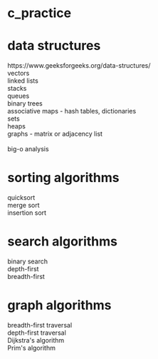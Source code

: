 # c_practice

<h1>data structures</h1>
https://www.geeksforgeeks.org/data-structures/<br>
vectors<br>
linked lists<br>
stacks<br>
queues<br>
binary trees<br>
associative maps - hash tables, dictionaries<br>
sets<br>
heaps<br>
graphs - matrix or adjacency list<br>

<br>
big-o analysis<br>

<h1>sorting algorithms</h1>
quicksort<br>
merge sort<br>
insertion sort<br>

<h1>search algorithms</h1>
binary search<br>
depth-first<br>
breadth-first<br>

<h1>graph algorithms</h1>
breadth-first traversal<br>
depth-first traversal<br>
Dijkstra's algorithm<br>
Prim's algorithm<br>
